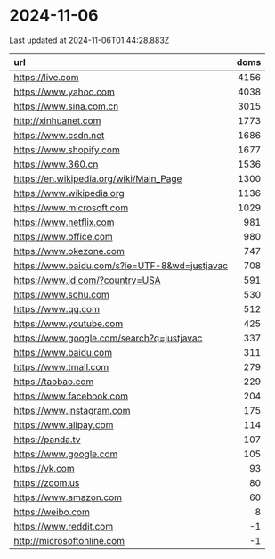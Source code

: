# 2024-11-06

<!-- BEGIN -->
Last updated at 2024-11-06T01:44:28.883Z

url | doms
:- | -:
https://live.com | 4156
https://www.yahoo.com | 4038
https://www.sina.com.cn | 3015
http://xinhuanet.com | 1773
https://www.csdn.net | 1686
https://www.shopify.com | 1677
https://www.360.cn | 1536
https://en.wikipedia.org/wiki/Main_Page | 1300
https://www.wikipedia.org | 1136
https://www.microsoft.com | 1029
https://www.netflix.com | 981
https://www.office.com | 980
https://www.okezone.com | 747
https://www.baidu.com/s?ie=UTF-8&wd=justjavac | 708
https://www.jd.com/?country=USA | 591
https://www.sohu.com | 530
https://www.qq.com | 512
https://www.youtube.com | 425
https://www.google.com/search?q=justjavac | 337
https://www.baidu.com | 311
https://www.tmall.com | 279
https://taobao.com | 229
https://www.facebook.com | 204
https://www.instagram.com | 175
https://www.alipay.com | 114
https://panda.tv | 107
https://www.google.com | 105
https://vk.com | 93
https://zoom.us | 80
https://www.amazon.com | 60
https://weibo.com | 8
https://www.reddit.com | -1
http://microsoftonline.com | -1
<!-- END -->
